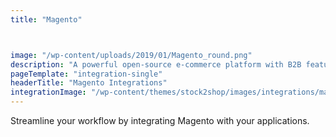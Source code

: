 ```yaml
---
title: "Magento"



image: "/wp-content/uploads/2019/01/Magento_round.png"
description: "A powerful open-source e-commerce platform with B2B features scaled for complex data."
pageTemplate: "integration-single"
headerTitle: "Magento Integrations"
integrationImage: "/wp-content/themes/stock2shop/images/integrations/magento.png"
---
```


Streamline your workflow by integrating Magento with your applications.